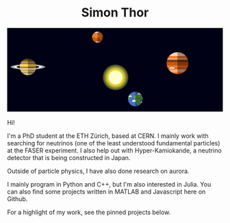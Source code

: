 <h1 align=center> Simon Thor </h1>

[![Website banner](https://github.com/simonthor/simonthor/blob/master/planets.png)](https://simonthor.github.io)

Hi!

I'm a PhD student at the ETH Zürich, based at CERN. I mainly work with searching for neutrinos (one of the least understood fundamental particles) at the FASER experiment.
I also help out with Hyper-Kamiokande, a neutrino detector that is being constructed in Japan.

Outside of particle physics, I have also done research on aurora.

I mainly program in Python and C++, but I'm also interested in Julia. You can also find some projects written in MATLAB and Javascript here on Github.

For a highlight of my work, see the pinned projects below. 
